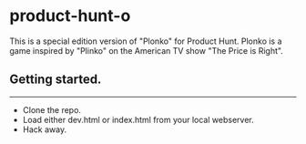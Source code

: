 # product-hunt-o
This is a special edition version of "Plonko" for Product Hunt. Plonko is a game inspired by "Plinko" on the American TV show "The Price is Right".

## Getting started.
--------

* Clone the repo.
* Load either dev.html or index.html from your local webserver.
* Hack away.